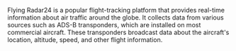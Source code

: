 Flying Radar24 is a popular flight-tracking platform that provides real-time information about air traffic around the globe.
It collects data from various sources such as ADS-B transponders, which are installed on most commercial aircraft. These transponders broadcast data about the aircraft's location, altitude, speed, and other flight information.
